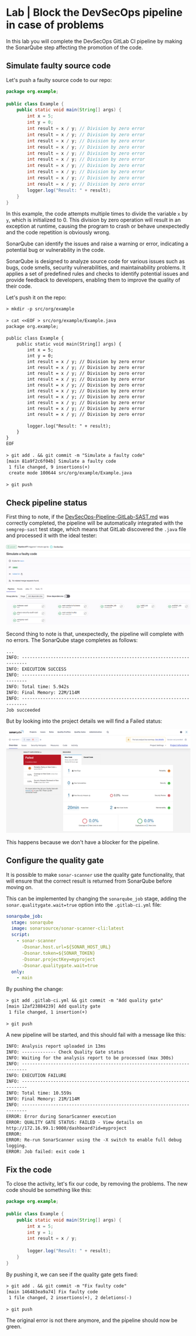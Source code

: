 # Lab | Block the DevSecOps pipeline in case of problems

In this lab you will complete the DevSecOps GitLab CI pipeline by making the
SonarQube step affecting the promotion of the code.

## Simulate faulty source code

Let's push a faulty source code to our repo:

```java
package org.example;

public class Example {
    public static void main(String[] args) {
        int x = 5;
        int y = 0;
        int result = x / y; // Division by zero error
        int result = x / y; // Division by zero error
        int result = x / y; // Division by zero error
        int result = x / y; // Division by zero error
        int result = x / y; // Division by zero error
        int result = x / y; // Division by zero error
        int result = x / y; // Division by zero error
        int result = x / y; // Division by zero error
        int result = x / y; // Division by zero error
        int result = x / y; // Division by zero error
        logger.log("Result: " + result);
    }
}
```

In this example, the code attempts multiple times to divide the variable `x`
by `y`, which is initialized to 0. This division by zero operation will
result in an exception at runtime, causing the program to crash or behave
unexpectedly and the code repetition is obviously wrong.

SonarQube can identify the issues and raise a warning or error, indicating a
potential bug or vulnerability in the code.

SonarQube is designed to analyze source code for various issues such as bugs,
code smells, security vulnerabilities, and maintainability problems.
It applies a set of predefined rules and checks to identify potential issues
and provide feedback to developers, enabling them to improve the quality of
their code.

Let's push it on the repo:

```console
> mkdir -p src/org/example

> cat <<EOF > src/org/example/Example.java
package org.example;

public class Example {
    public static void main(String[] args) {
        int x = 5;
        int y = 0;
        int result = x / y; // Division by zero error
        int result = x / y; // Division by zero error
        int result = x / y; // Division by zero error
        int result = x / y; // Division by zero error
        int result = x / y; // Division by zero error
        int result = x / y; // Division by zero error
        int result = x / y; // Division by zero error
        int result = x / y; // Division by zero error
        int result = x / y; // Division by zero error
        int result = x / y; // Division by zero error

        logger.log("Result: " + result);
    }
}
EOF

> git add . && git commit -m "Simulate a faulty code"
[main 81a9f2c6f04b] Simulate a faulty code
 1 file changed, 9 insertions(+)
 create mode 100644 src/org/example/Example.java

> git push
```

## Check pipeline status

First thing to note, if the [DevSecOps-Pipeline-GitLab-SAST.md](DevSecOps-Pipeline-GitLab-SAST.md)
was correctly completed, the pipeline will be automatically integrated with
the `semgrep-sast` test stage, which means that GitLab discovered the `.java`
file and processed it with the ideal tester:

![DevSecOps-Pipeline-Simulate-Code-Problem-GitLab-CI.png](images/DevSecOps-Pipeline-Simulate-Code-Problem-GitLab-CI.png)

Second thing to note is that, unexpectedly, the pipeline will complete with
no errors. The SonarQube stage completes as follows:

```console
...
INFO: ------------------------------------------------------------------------
INFO: EXECUTION SUCCESS
INFO: ------------------------------------------------------------------------
INFO: Total time: 5.942s
INFO: Final Memory: 22M/114M
INFO: ------------------------------------------------------------------------
Job succeeded
```

But by looking into the project details we will find a Failed status:

![DevSecOps-Pipeline-Simulate-Code-Problem-Sonarqube-Code-Failure.png](images/DevSecOps-Pipeline-Simulate-Code-Problem-Sonarqube-Code-Failure.png)

This happens because we don't have a blocker for the pipeline.

## Configure the quality gate

It is possible to make `sonar-scanner` use the quality gate functionality,
that will ensure that the correct result is returned from SonarQube before
moving on.

This can be implemented by changing the `sonarqube_job` stage, adding the
`sonar.qualitygate.wait=true` option into the `.gitlab-ci.yml` file:

```yaml
sonarqube_job:
  stage: sonarqube
  image: sonarsource/sonar-scanner-cli:latest
  script:
    - sonar-scanner
      -Dsonar.host.url=${SONAR_HOST_URL}
      -Dsonar.token=${SONAR_TOKEN}
      -Dsonar.projectKey=myproject
      -Dsonar.qualitygate.wait=true
  only:
    - main
```

By pushing the change:

```console
> git add .gitlab-ci.yml && git commit -m "Add quality gate"
[main 12af23884239] Add quality gate
 1 file changed, 1 insertion(+)

> git push
```

A new pipeline will be started, and this should fail with a message like
this:

```console
INFO: Analysis report uploaded in 13ms
INFO: ------------- Check Quality Gate status
INFO: Waiting for the analysis report to be processed (max 300s)
INFO: ------------------------------------------------------------------------
INFO: EXECUTION FAILURE
INFO: ------------------------------------------------------------------------
INFO: Total time: 10.559s
INFO: Final Memory: 21M/114M
INFO: ------------------------------------------------------------------------
ERROR: Error during SonarScanner execution
ERROR: QUALITY GATE STATUS: FAILED - View details on http://172.16.99.1:9000/dashboard?id=myproject
ERROR:
ERROR: Re-run SonarScanner using the -X switch to enable full debug logging.
ERROR: Job failed: exit code 1
```

## Fix the code

To close the activity, let's fix our code, by removing the problems. The new
code should be something like this:

```java
package org.example;

public class Example {
    public static void main(String[] args) {
        int x = 5;
        int y = 1;
        int result = x / y;

        logger.log("Result: " + result);
    }
}
```

By pushing it, we can see if the quality gate gets fixed:

```console
> git add . && git commit -m "Fix faulty code"
[main 146483ea9a74] Fix faulty code
 1 file changed, 2 insertions(+), 2 deletions(-)

> git push
```

The original error is not there anymore, and the pipeline should now be
green.

